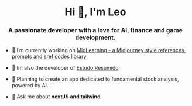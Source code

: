 <h1 align="center">Hi 👋, I'm Leo</h1>
<h3 align="center">A passionate developer with a love for AI, finance and game development.</h3>

- 🔭 I’m currently working on [MidLearning - a Midjourney style references, prompts and sref codes library](https://www.midlearning.com)

- 📘 Im also the developer of [Estudo Resumido](https://www.estudoresumido.com/)

- 🌱 Planning to create an app dedicated to fundamental stock analysis, powered by AI.

- 💬 Ask me about **nextJS and tailwind**
